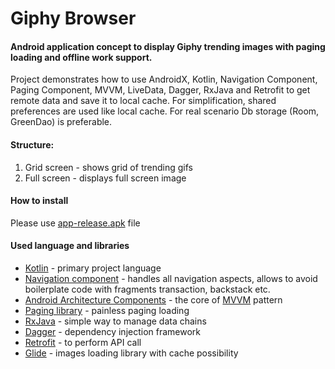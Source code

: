 # Giphy Browser

#### Android application concept to display Giphy trending images with paging loading and offline work support.

Project demonstrates how to use AndroidX, Kotlin, Navigation Component, Paging Component, MVVM, LiveData, Dagger, RxJava and Retrofit to get remote data and save it to local cache.
For simplification, shared preferences are used like local cache. For real scenario Db storage (Room, GreenDao) is preferable.

#### Structure:

1. Grid screen - shows grid of trending gifs
2. Full screen - displays full screen image

#### How to install

Please use [app-release.apk](./app/release/) file

#### Used language and libraries
 * [Kotlin](https://kotlinlang.org/docs/tutorials/kotlin-android.html) - primary project language
 * [Navigation component](https://developer.android.com/guide/navigation) - handles all navigation aspects, allows to avoid boilerplate code with fragments transaction, backstack etc.
 * [Android Architecture Components](https://developer.android.com/topic/libraries/architecture/index.html) - the core of [MVVM](https://en.wikipedia.org/wiki/Model%E2%80%93view%E2%80%93viewmodel) pattern
 * [Paging library](https://developer.android.com/topic/libraries/architecture/paging) - painless paging loading
 * [RxJava](https://github.com/ReactiveX/RxJava) - simple way to manage data chains
 * [Dagger](https://google.github.io/dagger/) - dependency injection framework
 * [Retrofit](http://square.github.io/retrofit/) - to perform API call
 * [Glide](https://bumptech.github.io/glide/) - images loading library with cache possibility
